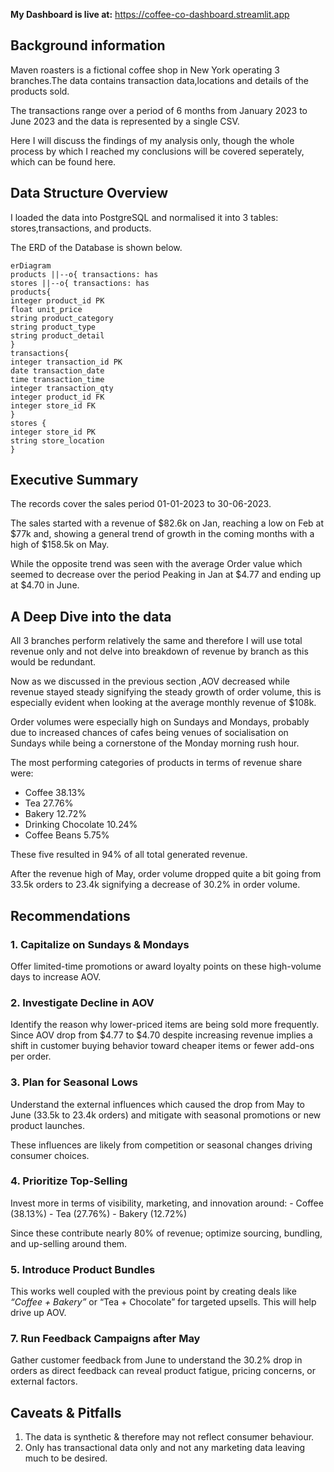 **My Dashboard is live at:** https://coffee-co-dashboard.streamlit.app


## Background information

Maven roasters is a fictional coffee shop in New York operating 3 branches.The data contains transaction data,locations and details of the products sold.

The transactions range over a period of 6 months from January 2023 to June 2023 and the data is represented by a single CSV.

Here I will discuss the findings of my analysis only, though the whole process by which I reached my conclusions will be covered seperately, which can be found here.

## Data Structure Overview

I loaded the data into PostgreSQL and normalised it into 3 tables: stores,transactions, and products.

The ERD of the Database is shown below. 

```mermaid 
erDiagram
products ||--o{ transactions: has
stores ||--o{ transactions: has
products{
integer product_id PK
float unit_price
string product_category
string product_type
string product_detail
}
transactions{
integer transaction_id PK
date transaction_date
time transaction_time
integer transaction_qty
integer product_id FK
integer store_id FK
}
stores {
integer store_id PK
string store_location
}
```

## Executive Summary 

The records cover the sales period  01-01-2023 to 30-06-2023.

The sales started with a revenue of  $82.6k on Jan, reaching a low on Feb at $77k and, showing a general  trend of growth in the coming months with a high of $158.5k on May.

While the opposite trend was seen with the average Order value which seemed to decrease over the period Peaking in Jan at $4.77 and ending up at $4.70 in June.

## A Deep Dive into the data
All 3 branches perform relatively the same and therefore I will use total revenue only and not delve into breakdown of revenue by branch as this would be redundant.

Now as we discussed in the previous section ,AOV decreased while revenue stayed steady signifying the steady growth of order volume, this is especially evident when looking at the average monthly revenue of $108k.

Order volumes were especially high on Sundays and Mondays, probably due to increased chances of cafes being venues of socialisation on Sundays while being a cornerstone of the Monday morning rush hour.


The most performing categories of products in terms of revenue share were: 

* Coffee 38.13%
* Tea 27.76%
* Bakery 12.72%
* Drinking Chocolate 10.24%
* Coffee Beans 5.75%

These five resulted in 94% of all total generated revenue. 

After the revenue high of May, order volume dropped quite a bit going from 33.5k orders to 23.4k signifying a decrease of 30.2% in order volume.

## Recommendations

### 1. Capitalize on Sundays & Mondays

Offer limited-time promotions or award loyalty points on these high-volume days to increase AOV.

### 2. Investigate Decline in AOV

Identify the reason why lower-priced items are being sold more frequently.
 Since AOV drop from $4.77 to $4.70 despite increasing revenue implies a shift in customer buying behavior toward cheaper items or fewer add-ons per order.

### 3. Plan for Seasonal Lows

Understand the external influences which  caused the drop from May to June (33.5k to 23.4k orders) and mitigate with seasonal promotions or new product launches.

These influences are likely from competition or seasonal changes driving consumer choices.

### 4. Prioritize Top-Selling 
Invest more in terms of  visibility, marketing, and innovation around:
    - Coffee (38.13%)
    - Tea (27.76%)
    - Bakery (12.72%)

Since these contribute nearly 80% of revenue; optimize sourcing, bundling, and up-selling around them.



### 5. Introduce Product Bundles

This works well coupled with the previous point by creating  deals like _“Coffee + Bakery”_ or “Tea + Chocolate” for targeted upsells.
This will help drive up AOV.

### 7. Run Feedback Campaigns after May
Gather customer feedback from June to understand the 30.2% drop in orders as direct feedback can reveal product fatigue, pricing concerns, or external factors.



## Caveats & Pitfalls
1. The data is synthetic & therefore may not reflect consumer behaviour.
2. Only has transactional data only and not any marketing data leaving much to be desired.
